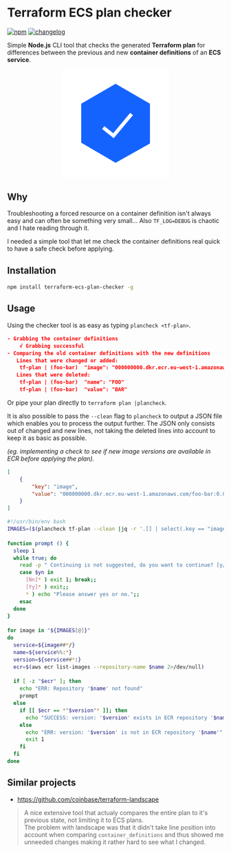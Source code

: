 # Terraform ECS plan checker
[![npm](https://img.shields.io/npm/dm/terraform-ecs-plan-checker.svg)](https://www.npmjs.com/package/terraform-ecs-plan-checker)
[![changelog](https://img.shields.io/badge/changelog--lightgrey.svg)](CHANGELOG.md)

Simple **Node.js** CLI tool that checks the generated **Terraform plan** for differences between the previous and new **container definitions** of an **ECS service**.

<p align="center">
<img src="img/verified.svg" width="250">
</p>

## Why
Troubleshooting a forced resource on a container definition isn't always easy and can often be something very small... Also `TF_LOG=DEBUG` is chaotic and I hate reading through it.  

I needed a simple tool that let me check the container definitions real quick to have a safe check before applying.

## Installation
```bash
npm install terraform-ecs-plan-checker -g
```

## Usage
Using the checker tool is as easy as typing `plancheck <tf-plan>`.

```json
- Grabbing the container definitions
    √ Grabbing successful
- Comparing the old container definitions with the new definitions
   Lines that were changed or added:
    tf-plan | (foo-bar)  "image": "000000000.dkr.ecr.eu-west-1.amazonaws.com/foo-bar:0.0.1-1"
   Lines that were deleted:
    tf-plan | (foo-bar)  "name": "FOO"
    tf-plan | (foo-bar)  "value": "BAR"
```

Or pipe your plan directly to `terraform plan |plancheck`.

It is also possible to pass the `--clean` flag to `plancheck` to output a JSON file which enables you to process the output further. The JSON only consists out of changed and new lines, not taking the deleted lines into account to keep it as basic as possible.

*(eg. implementing a check to see if new image versions are available in ECR before applying the plan).*

```json
[
    {
        "key": "image",
        "value": "000000000.dkr.ecr.eu-west-1.amazonaws.com/foo-bar:0.0.1-1"
    }
]
```

```bash
#!/usr/bin/env bash
IMAGES=($(plancheck tf-plan --clean |jq -r '.[] | select(.key == "image") | .value'))

function prompt () {
  sleep 1
  while true; do
    read -p " Continuing is not suggested, do you want to continue? [y/n] " yn
    case $yn in
      [Nn]* ) exit 1; break;;
      [Yy]* ) exit;;
      * ) echo "Please answer yes or no.";;
    esac
  done
}

for image in "${IMAGES[@]}"
do
  service=${image##*/}
  name=${service%%:*}
  version=${service##*:}
  ecr=$(aws ecr list-images --repository-name $name 2>/dev/null)

  if [ -z "$ecr" ]; then
    echo "ERR: Repository '$name' not found"
    prompt
  else
    if [[ $ecr == *"$version"* ]]; then
      echo "SUCCESS: version: '$version' exists in ECR repository '$name'"
    else
      echo "ERR: version: '$version' is not in ECR repository '$name'"
      exit 1
    fi
  fi
done
```

## Similar projects
- https://github.com/coinbase/terraform-landscape  
> A nice extensive tool that actualy compares the entire plan to it's previous state, not limiting it to ECS plans.  
The problem with landscape was that it didn't take line position into account when comparing `container_definitions` and thus showed me unneeded changes making it rather hard to see what I changed.
